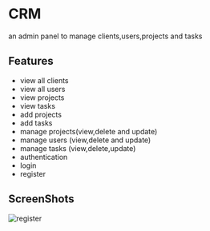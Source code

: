 
# CRM

an admin panel to manage clients,users,projects and tasks



## Features

- view all clients
- view all users
- view projects
- view tasks
- add projects
- add tasks
- manage projects(view,delete and update)
- manage users (view,delete and update)
- manage tasks (view,delete,update)
- authentication
- login
- register

## ScreenShots
![register](ScreenShots/register.pngscreen?raw=true "register")
